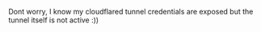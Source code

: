 Dont worry, I know my cloudflared tunnel credentials are exposed but the tunnel itself is not active :))
